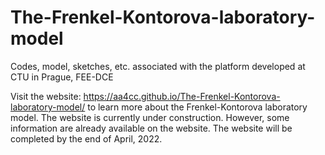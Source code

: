 # The-Frenkel-Kontorova-laboratory-model
Codes, model, sketches, etc. associated with the platform developed at CTU in Prague, FEE-DCE

Visit the website: https://aa4cc.github.io/The-Frenkel-Kontorova-laboratory-model/ to learn more about the Frenkel-Kontorova laboratory model.
The website is currently under construction. 
However, some information are already available on the website.
The website will be completed by the end of April, 2022. 
